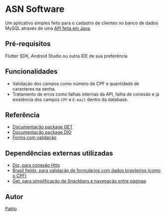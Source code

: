 # ASN Software
Um aplicativo simples feito para o cadastro de clientes no banco de dados MySQL através de uma [API feita em Java](https://github.com/ImPabl0/API-Java).

## Pré-requisitos
 Flutter SDK, Android Studio ou outra IDE de sua preferência

## Funcionalidades

 - Validação dos campos como número de CPF e quantidade de caracteres na senha.
 - Tratamento de erros como falhas internas da API, falha de conexão e já existência dos campos ``CPF`` e ``E-mail`` dentro da database.
  
## Referência

 - [Documentação package GET](https://pub.dev/documentation/get/latest/)
 - [Documentação package DIO](https://pub.dev/documentation/dio/latest/)
 - [Forms com validação](https://docs.flutter.dev/cookbook/forms/validation)

## Dependências externas utilizadas

 - [Dio, para conexão Http](https://pub.dev/packages/dio)
 - [Brasil fields, para validação de formulários com dados brasileiros (como o CPF)](https://pub.dev/packages/brasil_fields)
 - [Get, para simplificação de Snackbars e navegação entre páginas](https://pub.dev/packages/get)

## Autor
[Pablo](https://github.com/ImPabl0)